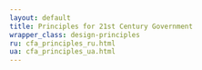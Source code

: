 ```yaml
---
layout: default
title: Principles for 21st Century Government
wrapper_class: design-principles
ru: cfa_principles_ru.html
ua: cfa_principles_ua.html
---
```

